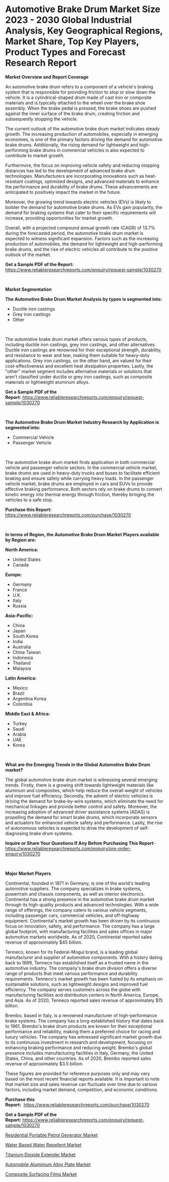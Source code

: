 <p><h1>Automotive Brake Drum Market Size 2023 - 2030 Global Industrial Analysis, Key Geographical Regions, Market Share, Top Key Players, Product Types and Forecast Research Report</h1></p><p><strong>Market Overview and Report Coverage</strong></p>
<p><p>An automotive brake drum refers to a component of a vehicle's braking system that is responsible for providing friction to stop or slow down the vehicle. It is a cylindrical-shaped drum made of cast iron or composite materials and is typically attached to the wheel over the brake shoe assembly. When the brake pedal is pressed, the brake shoes are pushed against the inner surface of the brake drum, creating friction and subsequently stopping the vehicle.</p><p>The current outlook of the automotive brake drum market indicates steady growth. The increasing production of automobiles, especially in emerging economies, is one of the primary factors driving the demand for automotive brake drums. Additionally, the rising demand for lightweight and high-performing brake drums in commercial vehicles is also expected to contribute to market growth.</p><p>Furthermore, the focus on improving vehicle safety and reducing stopping distances has led to the development of advanced brake drum technologies. Manufacturers are incorporating innovations such as heat-resistant coatings, optimized designs, and advanced materials to enhance the performance and durability of brake drums. These advancements are anticipated to positively impact the market in the future.</p><p>Moreover, the growing trend towards electric vehicles (EVs) is likely to bolster the demand for automotive brake drums. As EVs gain popularity, the demand for braking systems that cater to their specific requirements will increase, providing opportunities for market growth.</p><p>Overall, with a projected compound annual growth rate (CAGR) of 13.7% during the forecasted period, the automotive brake drum market is expected to witness significant expansion. Factors such as the increasing production of automobiles, the demand for lightweight and high-performing brake drums, and the rise of electric vehicles all contribute to the positive outlook of the market.</p></p>
<p><strong>Get a Sample PDF of the Report:</strong> <a href="https://www.reliableresearchreports.com/enquiry/request-sample/1030270">https://www.reliableresearchreports.com/enquiry/request-sample/1030270</a></p>
<p>&nbsp;</p>
<p><strong>Market Segmentation</strong></p>
<p><strong>The Automotive Brake Drum Market Analysis by types is segmented into:</strong></p>
<p><ul><li>Ductile iron castings</li><li>Grey iron castings</li><li>Other</li></ul></p>
<p>&nbsp;</p>
<p><p>The automotive brake drum market offers various types of products, including ductile iron castings, grey iron castings, and other alternatives. Ductile iron castings are renowned for their exceptional strength, durability, and resistance to wear and tear, making them suitable for heavy-duty applications. Grey iron castings, on the other hand, are valued for their cost-effectiveness and excellent heat dissipation properties. Lastly, the "other" market segment includes alternative materials or solutions that aren't classified under ductile or grey iron castings, such as composite materials or lightweight aluminum alloys.</p></p>
<p><strong>Get a Sample PDF of the Report:</strong>&nbsp;<a href="https://www.reliableresearchreports.com/enquiry/request-sample/1030270">https://www.reliableresearchreports.com/enquiry/request-sample/1030270</a></p>
<p>&nbsp;</p>
<p><strong>The Automotive Brake Drum Market Industry Research by Application is segmented into:</strong></p>
<p><ul><li>Commercial Vehicle</li><li>Passenger Vehicle</li></ul></p>
<p>&nbsp;</p>
<p><p>The automotive brake drum market finds application in both commercial vehicle and passenger vehicle sectors. In the commercial vehicle market, brake drums are used in heavy-duty trucks and buses to facilitate efficient braking and ensure safety while carrying heavy loads. In the passenger vehicle market, brake drums are employed in cars and SUVs to provide effective braking performance. Both sectors rely on brake drums to convert kinetic energy into thermal energy through friction, thereby bringing the vehicles to a safe stop.</p></p>
<p><strong>Purchase this Report:</strong>&nbsp; <a href="https://www.reliableresearchreports.com/purchase/1030270">https://www.reliableresearchreports.com/purchase/1030270</a></p>
<p>&nbsp;</p>
<p><strong>In terms of Region, the Automotive Brake Drum Market Players available by Region are:</strong></p>
<p>
    <p> <strong> North America: </strong>
        <ul>
            <li>United States</li>
            <li>Canada</li>
        </ul>
        </p> 
    <p> <strong> Europe: </strong>
        <ul>
            <li>Germany</li>
            <li>France</li>
            <li>U.K.</li>
            <li>Italy</li>
            <li>Russia</li>
        </ul>
        </p> 
    <p> <strong> Asia-Pacific: </strong>
        <ul>
            <li>China</li>
            <li>Japan</li>
            <li>South Korea</li>
            <li>India</li>
            <li>Australia</li>
            <li>China Taiwan</li>
            <li>Indonesia</li>
            <li>Thailand</li>
            <li>Malaysia</li>
        </ul>
        </p> 
    <p> <strong> Latin America: </strong>
        <ul>
            <li>Mexico</li>
            <li>Brazil</li>
            <li>Argentina Korea</li>
            <li>Colombia</li>
        </ul>
        </p> 
    <p> <strong> Middle East & Africa: </strong>
        <ul>
            <li>Turkey</li>
            <li>Saudi</li>
            <li>Arabia</li>
            <li>UAE</li>
            <li>Korea</li>
        </ul>
    </p>
    </p>
<p>&nbsp;</p>
<p><strong>What are the Emerging Trends in the Global Automotive Brake Drum market?</strong></p>
<p><p>The global automotive brake drum market is witnessing several emerging trends. Firstly, there is a growing shift towards lightweight materials like aluminum and composites, which help reduce the overall weight of vehicles and improve fuel efficiency. Secondly, the advent of electric vehicles is driving the demand for brake-by-wire systems, which eliminate the need for mechanical linkages and provide better control and safety. Moreover, the increasing adoption of advanced driver assistance systems (ADAS) is propelling the demand for smart brake drums, which incorporate sensors and actuators for enhanced vehicle safety and performance. Lastly, the rise of autonomous vehicles is expected to drive the development of self-diagnosing brake drum systems.</p></p>
<p><strong>Inquire or Share Your Questions If Any Before Purchasing This Report</strong>- <a href="https://www.reliableresearchreports.com/enquiry/pre-order-enquiry/1030270">https://www.reliableresearchreports.com/enquiry/pre-order-enquiry/1030270</a></p>
<p>&nbsp;</p>
<p><strong>Major Market Players</strong></p>
<p><p>Continental, founded in 1871 in Germany, is one of the world's leading automotive suppliers. The company specializes in brake systems, powertrain and chassis components, as well as interior electronics. Continental has a strong presence in the automotive brake drum market through its high-quality products and advanced technologies. With a wide range of offerings, the company caters to various vehicle segments, including passenger cars, commercial vehicles, and off-highway equipment. Continental's market growth has been driven by its continuous focus on innovation, safety, and performance. The company has a large global footprint, with manufacturing facilities and sales offices in major automotive markets worldwide. As of 2020, Continental reported sales revenue of approximately $45 billion.</p><p>Tenneco, known for its Federal-Mogul brand, is a leading global manufacturer and supplier of automotive components. With a history dating back to 1899, Tenneco has established itself as a trusted name in the automotive industry. The company's brake drum division offers a diverse range of products that meet various performance and durability requirements. Tenneco's market growth has been fueled by its emphasis on sustainable solutions, such as lightweight designs and improved fuel efficiency. The company serves customers across the globe with manufacturing facilities and distribution centers in North America, Europe, and Asia. As of 2020, Tenneco reported sales revenue of approximately $15 billion.</p><p>Brembo, based in Italy, is a renowned manufacturer of high-performance brake systems. The company has a long-established history that dates back to 1961. Brembo's brake drum products are known for their exceptional performance and reliability, making them a preferred choice for racing and luxury vehicles. The company has witnessed significant market growth due to its continuous investment in research and development, focusing on enhancing braking performance and reducing weight. Brembo's global presence includes manufacturing facilities in Italy, Germany, the United States, China, and other countries. As of 2020, Brembo reported sales revenue of approximately $3.5 billion.</p><p>These figures are provided for reference purposes only and may vary based on the most recent financial reports available. It is important to note that market size and sales revenue can fluctuate over time due to various factors, including market demand, competition, and economic conditions.</p></p>
<p><strong>Purchase this Report:</strong>&nbsp;&nbsp;<a href="https://www.reliableresearchreports.com/purchase/1030270">https://www.reliableresearchreports.com/purchase/1030270</a></p>
<p></p>
<p><strong>Get a Sample PDF of the Report:</strong>&nbsp;<a href="https://www.reliableresearchreports.com/enquiry/request-sample/1030270">https://www.reliableresearchreports.com/enquiry/request-sample/1030270</a></p>
<p><p><a href="https://github.com/RichRobinson5/Market-Research-Report-List-1/blob/main/residential-portable-petrol-generator-market.md">Residential Portable Petrol Generator Market</a></p><p><a href="https://www.linkedin.com/pulse/water-based-repellent-market-size-growth-forecast-from-2023-uqjtc/">Water Based Water Repellent Market</a></p><p><a href="https://www.linkedin.com/pulse/titanium-dioxide-extender-market-size-2023-2030-global-tzksc/">Titanium Dioxide Extender Market</a></p><p><a href="https://issuu.com/reportprime-2/docs/automobile-aluminium-alloy-plate-market-size-2030.?fr=xKAE9_zU1NQ">Automobile Aluminium Alloy Plate Market</a></p><p><a href="https://medium.com/@deronwisoky1977/composite-surfacing-films-market-size-growth-forecast-2023-2030-277f5a13b9a6">Composite Surfacing Films Market</a></p></p>